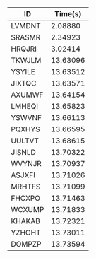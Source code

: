 |ID|Time(s)|
|-|-|
|LVMDNT|2.08880|
|SRASMR|2.34923|
|HRQJRI|3.02414|
|TKWJLM|13.63096|
|YSYILE|13.63512|
|JIXTQC|13.63571|
|AXUMWF|13.64154|
|LMHEQI|13.65823|
|YSWVNF|13.66113|
|PQXHYS|13.66595|
|UULTVT|13.68615|
|JISNLD|13.70322|
|WVYNJR|13.70937|
|ASJXFI|13.71026|
|MRHTFS|13.71099|
|FHCXPO|13.71463|
|WCXUMP|13.71833|
|KHAKAB|13.72321|
|YZHOHT|13.73011|
|DOMPZP|13.73594|
